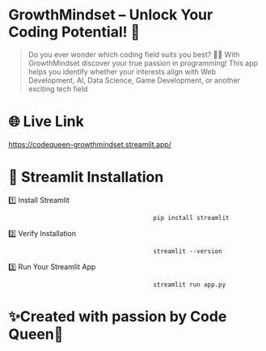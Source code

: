 # GrowthMindset – Unlock Your Coding Potential! 🚀
> Do you ever wonder which coding field suits you best? 🤔💡
With GrowthMindset discover your true passion in programming! This app helps you identify whether your interests align with Web Development, AI, Data Science, Game Development, or another exciting tech field

# 🌐 Live Link 
https://codequeen-growthmindset.streamlit.app/

# 📌 Streamlit Installation 

1️⃣ Install Streamlit

                                            pip install streamlit


2️⃣ Verify Installation

                                            streamlit --version


3️⃣ Run Your Streamlit App

                                            streamlit run app.py

# ✨Created with passion by Code Queen🚀


